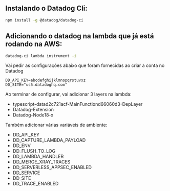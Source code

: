 ## Instalando o Datadog Cli:

```bash
npm install -g @datadog/datadog-ci
```

## Adicionando o datadog na lambda que já está rodando na AWS:

```bash
datadog-ci lambda instrument -i
```

Vai pedir as configurações abaixo que foram fornecidas ao criar a conta no Datadog

```
DD_API_KEY=abcdefghijklmnopqrstuvxz
DD_SITE="us5.datadoghq.com"
```

Ao terminar de configurar, vai adicionar 3 layers na lambda:

- typescript-datad2c721acf-MainFunctiond66060d3-DepLayer
- Datadog-Extension
- Datadog-Node18-x

Também adicionar várias variáveis de ambiente:

- DD_API_KEY
- DD_CAPTURE_LAMBDA_PAYLOAD
- DD_ENV
- DD_FLUSH_TO_LOG
- DD_LAMBDA_HANDLER
- DD_MERGE_XRAY_TRACES
- DD_SERVERLESS_APPSEC_ENABLED
- DD_SERVICE
- DD_SITE
- DD_TRACE_ENABLED
